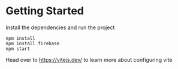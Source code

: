 # Getting Started
Install the dependencies and run the project
```
npm install
npm install firebase
npm start
```

Head over to https://vitejs.dev/ to learn more about configuring vite






